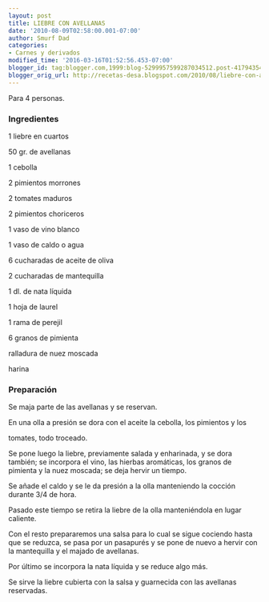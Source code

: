 ```yaml
---
layout: post
title: LIEBRE CON AVELLANAS
date: '2010-08-09T02:58:00.001-07:00'
author: Smurf Dad
categories:
- Carnes y derivados
modified_time: '2016-03-16T01:52:56.453-07:00'
blogger_id: tag:blogger.com,1999:blog-5299957599287034512.post-4179435485231049094
blogger_orig_url: http://recetas-desa.blogspot.com/2010/08/liebre-con-avellanas.html
---
```


Para 4 personas.

<h3>Ingredientes</h3>
1 liebre en cuartos

50 gr. de avellanas

1 cebolla

2 pimientos morrones

2 tomates maduros

2 pimientos choriceros

1 vaso de vino blanco

1 vaso de caldo o agua

6 cucharadas de aceite de oliva

2 cucharadas de mantequilla

1 dl. de nata líquida

1 hoja de laurel

1 rama de perejil

6 granos de pimienta

ralladura de nuez moscada

harina



<h3>Preparación</h3>
Se maja parte de las avellanas y se reservan.



En una olla a presión se dora con el aceite la cebolla, los pimientos y los

tomates, todo troceado.



Se pone luego la liebre, previamente salada y enharinada, y se dora también; se incorpora el vino, las hierbas aromáticas, los granos de pimienta y la nuez moscada; se deja hervir un tiempo.



Se añade el caldo y se le da presión a la olla manteniendo la cocción durante 3/4 de hora.



Pasado este tiempo se retira la liebre de la olla manteniéndola en lugar caliente.



Con el resto prepararemos una salsa para lo cual se sigue cociendo hasta que se reduzca, se pasa por un pasapurés y se pone de nuevo a hervir con la mantequilla y el majado de avellanas.



Por último se incorpora la nata líquida y se reduce algo más.



Se sirve la liebre cubierta con la salsa y guarnecida con las avellanas reservadas.